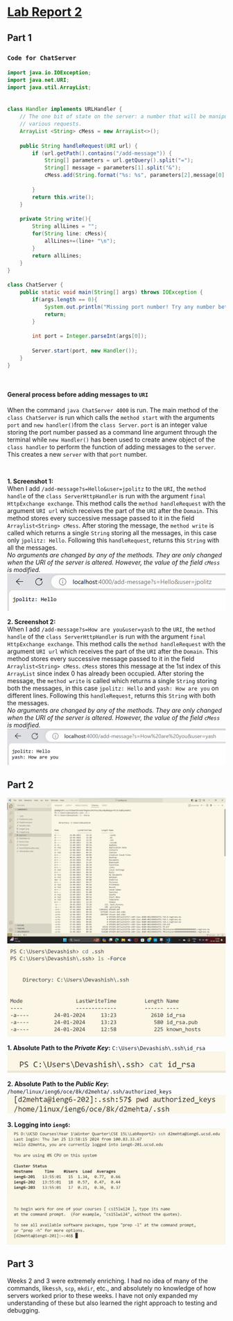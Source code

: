 # <u> **Lab Report 2** </u>
## **Part 1**
### `Code for ChatServer` ###
```java
import java.io.IOException;
import java.net.URI;
import java.util.ArrayList;


class Handler implements URLHandler {
    // The one bit of state on the server: a number that will be manipulated by
    // various requests.
    ArrayList <String> cMess = new ArrayList<>();

    public String handleRequest(URI url) {
        if (url.getPath().contains("/add-message")) {
            String[] parameters = url.getQuery().split("=");
            String[] message = parameters[1].split("&");
            cMess.add(String.format("%s: %s", parameters[2],message[0] ));
            
        }
        return this.write();
    }

    private String write(){
        String allLines = "";
        for(String line: cMess){
            allLines+=(line+ "\n");
        }
        return allLines;
    }
}

class ChatServer {
    public static void main(String[] args) throws IOException {
        if(args.length == 0){
            System.out.println("Missing port number! Try any number between 1024 to 49151");
            return;
        }

        int port = Integer.parseInt(args[0]);

        Server.start(port, new Handler());
    }
}
``` 
<br> 

#### General process before adding messages to `URI` ####
When the command `java ChatServer 4000` is run. The main method of the `class ChatServer` is run which calls the `method start` with the arguments `port` and `new handler()`from the `class Server`. `port` is an integer value storing the port number passed as a command line argument through the terminal while `new Handler()` has been used to create anew object of the `class handler` to perform the function of adding messages to the `server`. This creates a new `server` with that `port` number. 

<br>

**1. Screenshot 1:** \
When I add `/add-message?s=Hello&user=jpolitz` to the `URI`, the `method handle` of the `class ServerHttpHandler` is run with the argument `final HttpExchange exchange`. This method calls the `method handleRequest` with the argument `URI url` which receives the part of the `URI` after the `Domain`. This method stores every successive message passed to it in the field `Arraylist<String> cMess`. After storing the message, the `method write` is called which returns a single `String` storing all the messages, in this case only `jpolitz: Hello`. Following this `handleRequest`, returns this `String` with all the messages. \
*No arguments are changed by any of the methods. They are only changed when the URI of the server is altered. However, the value of the field `cMess` is modified.*\
![screenshot1](image1.png) 

**2. Screenshot 2:** \
When I add `/add-message?s=How are you&user=yash` to the `URI`, the `method handle` of the `class ServerHttpHandler` is run with the argument `final HttpExchange exchange`. This method calls the `method handleRequest` with the argument `URI url` which receives the part of the `URI` after the `Domain`. This method stores every successive message passed to it in the field `Arraylist<String> cMess`. `cMess` stores this message at the 1st index of this `ArrayList` since index 0 has already been occupied. After storing the message, the `method write` is called which returns a single `String` storing both the messages, in this case `jpolitz: Hello` and `yash: How are you` on different lines. Following this `handleRequest`, returns this `String` with both the messages. \
*No arguments are changed by any of the methods. They are only changed when the URI of the server is altered. However, the value of the field `cMess` is modified.*\
![screenshot2](image2.png)




## **Part 2**
![image](part2general1.png)
![image](part2general2.png)

**1. Absolute Path to the *Private Key*:** `C:\Users\Devashish\.ssh\id_rsa`
![Private Key](part2image1.png)

**2. Absolute Path to the *Public Key*:** `/home/linux/ieng6/oce/8k/d2mehta/.ssh/authorized_keys` 
![Public Key](part2image2.png)

**3. Logging into `ieng6`:** \
![Account login without password](part2image3.png)

## **Part 3**
Weeks 2 and 3 were extremely enriching. I had no idea of many of the commands, like`ssh`, `scp`, `mkdir`, etc., and absolutely no knowledge of how servers worked prior to these weeks. I have not only expanded my understanding of these but also learned the right approach to testing and debugging.